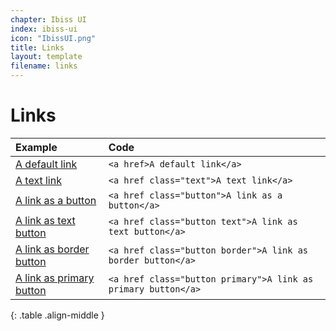```yaml
---
chapter: Ibiss UI
index: ibiss-ui
icon: "IbissUI.png"
title: Links
layout: template
filename: links
--- 
```


# Links

| Example                                                       | Code                                                              | 
| :------------------------------------------------------------ |  :--------------------------------------------------------------- |
|<a href>A default link</a>                                     | ```<a href>A default link</a>```                                  |
|<a href class="text">A text link</a>                           | ```<a href class="text">A text link</a>```                        |
|<a href class="button">A link as a button</a>                  | ```<a href class="button">A link as a button</a>```               |
|<a href class="button text">A link as text button</a>          | ```<a href class="button text">A link as text button</a>```       |
|<a href class="button border">A link as border button</a>      | ```<a href class="button border">A link as border button</a>```   |
|<a href class="button primary">A link as primary button</a>    | ```<a href class="button primary">A link as primary button</a>``` |
{: .table .align-middle }
